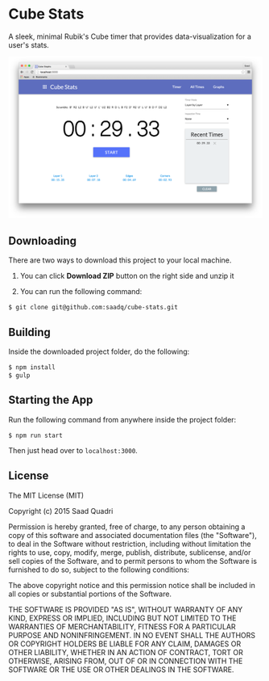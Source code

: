 # Cube Stats
A sleek, minimal Rubik's Cube timer that provides data-visualization for a user's stats.

![](cube-stats.png)

## Downloading
There are two ways to download this project to your local machine.

1. You can click **Download ZIP** button on the right side and unzip it

2. You can run the following command:
```
$ git clone git@github.com:saadq/cube-stats.git
```

## Building
Inside the downloaded project folder, do the following:
```
$ npm install
$ gulp
```

## Starting the App
Run the following command from anywhere inside the project folder:
```
$ npm run start
```

Then just head over to `localhost:3000`.

## License
The MIT License (MIT)

Copyright (c) 2015 Saad Quadri

Permission is hereby granted, free of charge, to any person obtaining a copy
of this software and associated documentation files (the "Software"), to deal
in the Software without restriction, including without limitation the rights
to use, copy, modify, merge, publish, distribute, sublicense, and/or sell
copies of the Software, and to permit persons to whom the Software is
furnished to do so, subject to the following conditions:

The above copyright notice and this permission notice shall be included in all
copies or substantial portions of the Software.

THE SOFTWARE IS PROVIDED "AS IS", WITHOUT WARRANTY OF ANY KIND, EXPRESS OR
IMPLIED, INCLUDING BUT NOT LIMITED TO THE WARRANTIES OF MERCHANTABILITY,
FITNESS FOR A PARTICULAR PURPOSE AND NONINFRINGEMENT. IN NO EVENT SHALL THE
AUTHORS OR COPYRIGHT HOLDERS BE LIABLE FOR ANY CLAIM, DAMAGES OR OTHER
LIABILITY, WHETHER IN AN ACTION OF CONTRACT, TORT OR OTHERWISE, ARISING FROM,
OUT OF OR IN CONNECTION WITH THE SOFTWARE OR THE USE OR OTHER DEALINGS IN THE
SOFTWARE.
